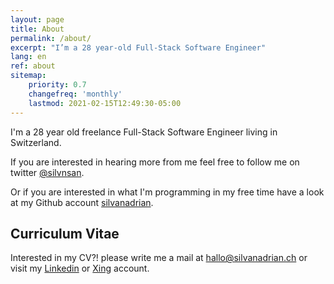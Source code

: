 ```yaml
---
layout: page
title: About
permalink: /about/
excerpt: "I’m a 28 year-old Full-Stack Software Engineer"
lang: en
ref: about
sitemap:
    priority: 0.7
    changefreq: 'monthly'
    lastmod: 2021-02-15T12:49:30-05:00
---
```


I'm a 28 year old freelance Full-Stack Software Engineer living in Switzerland.

If you are interested in hearing more from me feel free to follow me on twitter [@silvnsan](https://twitter.com/silvnsan).

Or if you are interested in what I'm programming in my free time have a look at my Github account [silvanadrian](https://github.com/silvanadrian).


## Curriculum Vitae

Interested in my CV?! please write me a mail at <a href="mailto:hallo@silvanadrian.ch">hallo@silvanadrian.ch</a> or visit my [Linkedin](https://www.linkedin.com/in/silvanadrian) or [Xing](https://www.xing.com/profile/Silvan_Adrian) account.
